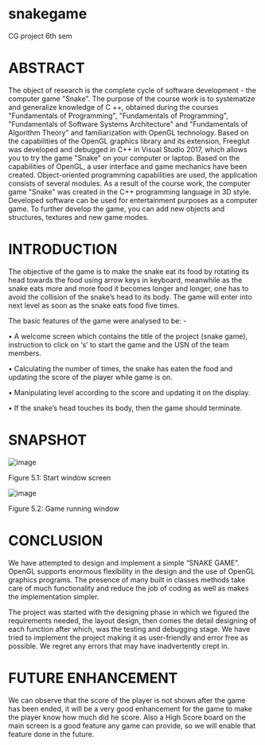 # snakegame
CG project 6th sem

# ABSTRACT

 The object of research is the complete cycle of software development - the computer game "Snake". The purpose of the course work is to systematize and generalize knowledge of C ++, obtained during the courses "Fundamentals of Programming", "Fundamentals of Programming", "Fundamentals of Software Systems Architecture" and "Fundamentals of Algorithm Theory" and familiarization with OpenGL technology.
     Based on the capabilities of the OpenGL graphics library and its extension, Freeglut was developed and debugged in C++ in Visual Studio 2017, which allows you to try the game "Snake" on your computer or laptop. Based on the capabilities of OpenGL, a user interface and game mechanics have been created. Object-oriented programming capabilities are used, the application consists of several modules.
As a result of the course work, the computer game "Snake" was created in the C++ programming language in 3D style. Developed software can be used for entertainment purposes as a computer game. To further develop the game, you can add new objects and structures, textures and new game modes.

# INTRODUCTION

The objective of the game is to make the snake eat its food by rotating its head towards the food using arrow keys in keyboard, meanwhile as the snake eats more and more food it becomes longer and longer, one has to avoid the collision of the snake’s head to its body. The game will enter into next level as soon as the snake eats food five times. 
 
The basic features of the game were analysed to be: - 
 
•	A welcome screen which contains the title of the project (snake game), instruction to click on ‘s’ to start the game and the USN of the team members. 

•	Calculating the number of times, the snake has eaten the food and updating the score of the player while game is on.

•	Manipulating level according to the score and updating it on the display.

•	If the snake’s head touches its body, then the game should terminate.


# SNAPSHOT

![image](https://github.com/vivekanandaswamikalmat/snakegame/assets/72151144/e8c49fda-7565-428a-8ddd-1073843568b1)

Figure 5.1: Start window screen 
 
![image](https://github.com/vivekanandaswamikalmat/snakegame/assets/72151144/14ac0cea-cb63-4503-9771-a7b434490a92)

Figure 5.2: Game running window 

# CONCLUSION
 
We have attempted to design and implement a simple “SNAKE GAME”. OpenGL supports enormous flexibility in the design and the use of OpenGL graphics programs. The presence of many built in classes methods take care of much functionality and reduce the job of coding as well as makes the implementation simpler. 

The project was started with the designing phase in which we figured the requirements needed, the layout design, then comes the detail designing of each function after which, was the testing and debugging stage. We have tried to implement the project making it as user-friendly and error free as possible. We regret any errors that may have inadvertently crept in.

# FUTURE ENHANCEMENT		

We can observe that the score of the player is not shown after the game has been ended, it will be a very good enhancement for the game to make the player know how much did he score.
Also a High Score board on the main screen is a good feature any game can provide, so we will enable that feature done in  the future.
